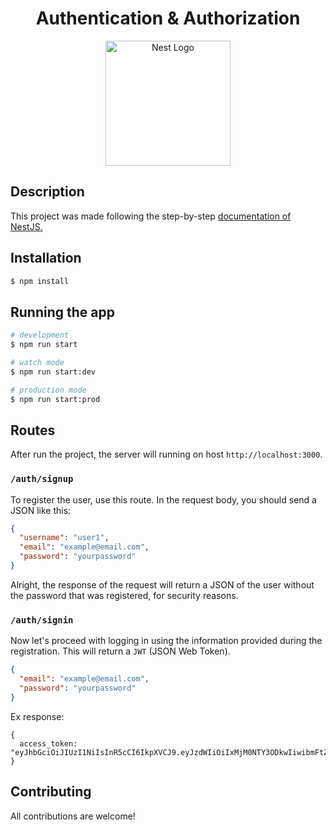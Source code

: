 <h1 align="center">Authentication & Authorization</h1> 

<p align="center">
  <a href="http://nestjs.com/" target="blank"><img src="https://nestjs.com/img/logo-small.svg" width="200" alt="Nest Logo" /></a>
</p>

[circleci-image]: https://img.shields.io/circleci/build/github/nestjs/nest/master?token=abc123def456
[circleci-url]: https://circleci.com/gh/nestjs/nest

</p>
  <!--[![Backers on Open Collective](https://opencollective.com/nest/backers/badge.svg)](https://opencollective.com/nest#backer)
  [![Sponsors on Open Collective](https://opencollective.com/nest/sponsors/badge.svg)](https://opencollective.com/nest#sponsor)-->

## Description

This project was made following the step-by-step <a href="https://docs.nestjs.com/security/authentication">documentation of NestJS.</a>

## Installation

```bash
$ npm install
```

## Running the app

```bash
# development
$ npm run start

# watch mode
$ npm run start:dev

# production mode
$ npm run start:prod
```


## Routes
After run the project, the server will running on host `http://localhost:3000`.

### `/auth/signup`
To register the user, use this route. In the request body, you should send a JSON like this:
```json
{
  "username": "user1",
  "email": "example@email.com",
  "password": "yourpassword"
}
```
Alright, the response of the request will return a JSON of the user without the password that was registered, for security reasons.

### `/auth/signin`
Now let's proceed with logging in using the information provided during the registration. This will return a `JWT` (JSON Web Token).
```json
{
  "email": "example@email.com",
  "password": "yourpassword"
}
```
Ex response:
```
{
  access_token: "eyJhbGciOiJIUzI1NiIsInR5cCI6IkpXVCJ9.eyJzdWIiOiIxMjM0NTY3ODkwIiwibmFtZSI6IkpvaG4gRG9lIiwiaWF0IjoxNTE2MjM5MDIyfQ.SflKxwRJSMeKKF2QT4fwpMeJf36POk6yJV_adQssw5c"
}
```

## Contributing
All contributions are welcome!
